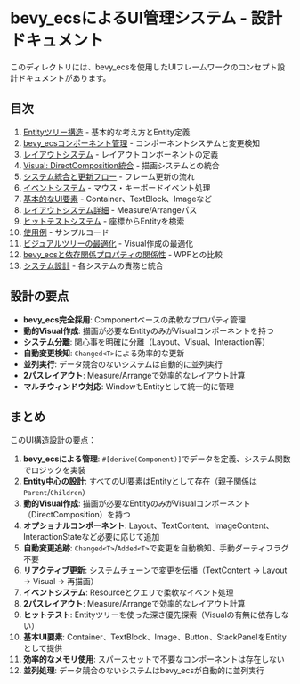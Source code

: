 # bevy_ecsによるUI管理システム - 設計ドキュメント

このディレクトリには、bevy_ecsを使用したUIフレームワークのコンセプト設計ドキュメントがあります。

## 目次

1. [Entityツリー構造](01-widget-tree.md) - 基本的な考え方とEntity定義
2. [bevy_ecsコンポーネント管理](02-ecs-components.md) - コンポーネントシステムと変更検知
3. [レイアウトシステム](03-layout-system.md) - レイアウトコンポーネントの定義
4. [Visual: DirectComposition統合](04-visual-directcomp.md) - 描画システムとの統合
5. [システム統合と更新フロー](05-update-flow.md) - フレーム更新の流れ
6. [イベントシステム](06-event-system.md) - マウス・キーボードイベント処理
7. [基本的なUI要素](07-ui-elements.md) - Container、TextBlock、Imageなど
8. [レイアウトシステム詳細](08-layout-details.md) - Measure/Arrangeパス
9. [ヒットテストシステム](09-hit-test.md) - 座標からEntityを検索
10. [使用例](10-usage-examples.md) - サンプルコード
11. [ビジュアルツリーの最適化](11-visual-optimization.md) - Visual作成の最適化
12. [bevy_ecsと依存関係プロパティの関係性](12-dependency-properties.md) - WPFとの比較
13. [システム設計](13-system-separation.md) - 各システムの責務と統合

## 設計の要点

- **bevy_ecs完全採用**: Componentベースの柔軟なプロパティ管理
- **動的Visual作成**: 描画が必要なEntityのみがVisualコンポーネントを持つ
- **システム分離**: 関心事を明確に分離（Layout、Visual、Interaction等）
- **自動変更検知**: `Changed<T>`による効率的な更新
- **並列実行**: データ競合のないシステムは自動的に並列実行
- **2パスレイアウト**: Measure/Arrangeで効率的なレイアウト計算
- **マルチウィンドウ対応**: WindowもEntityとして統一的に管理

## まとめ

このUI構造設計の要点：

1. **bevy_ecsによる管理**: `#[derive(Component)]`でデータを定義、システム関数でロジックを実装
2. **Entity中心の設計**: すべてのUI要素はEntityとして存在（親子関係は`Parent`/`Children`）
3. **動的Visual作成**: 描画が必要なEntityのみがVisualコンポーネント（DirectComposition）を持つ
4. **オプショナルコンポーネント**: Layout、TextContent、ImageContent、InteractionStateなど必要に応じて追加
5. **自動変更追跡**: `Changed<T>`/`Added<T>`で変更を自動検知、手動ダーティフラグ不要
6. **リアクティブ更新**: システムチェーンで変更を伝播（TextContent → Layout → Visual → 再描画）
7. **イベントシステム**: Resourceとクエリで柔軟なイベント処理
8. **2パスレイアウト**: Measure/Arrangeで効率的なレイアウト計算
9. **ヒットテスト**: Entityツリーを使った深さ優先探索（Visualの有無に依存しない）
10. **基本UI要素**: Container、TextBlock、Image、Button、StackPanelをEntityとして提供
11. **効率的なメモリ使用**: スパースセットで不要なコンポーネントは存在しない
12. **並列処理**: データ競合のないシステムはbevy_ecsが自動的に並列実行
